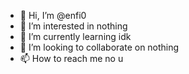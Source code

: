 - 👋 Hi, I’m @enfi0
- 👀 I’m interested in nothing
- 🌱 I’m currently learning idk
- 💞️ I’m looking to collaborate on nothing
- 📫 How to reach me no u

<!---
enfi0/enfi0 is a ✨ special ✨ repository because its `README.md` (this file) appears on your GitHub profile.
You can click the Preview link to take a look at your changes.
--->

